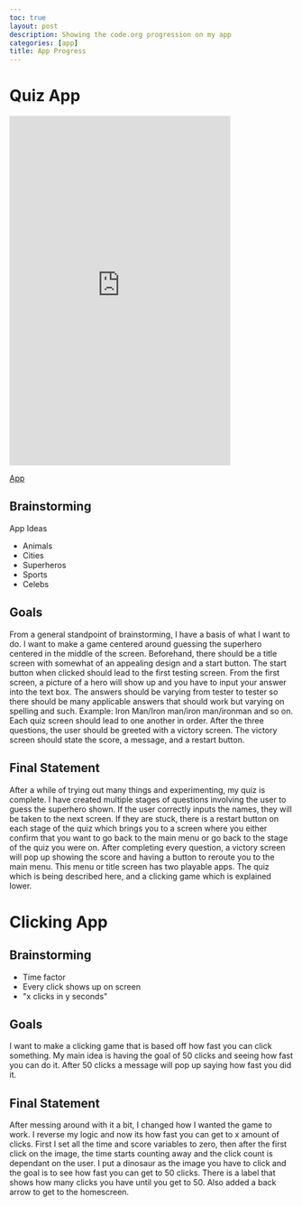 ```yaml
---
toc: true
layout: post
description: Showing the code.org progression on my app
categories: [app]
title: App Progress
---
```


# Quiz App

<iframe width="392" height="620" style="border: 0px;" src="https://studio.code.org/projects/applab/vwRh3GInnZlL7b4wTEiEcF6Qu07NAd8CAB9eNlNQCMY/embed"></iframe>

<a href="https://studio.code.org/projects/applab/vwRh3GInnZlL7b4wTEiEcF6Qu07NAd8CAB9eNlNQCMY/edit/#">App</a>

## Brainstorming
App Ideas
- Animals
- Cities
- Superheros
- Sports
- Celebs

## Goals
From a general standpoint of brainstorming, I have a basis of what I want to do. I want to make a game centered around guessing the superhero centered in the middle of the screen. Beforehand, there should be a title screen with somewhat of an appealing design and a start button. The start button when clicked should lead to the first testing screen. From the first screen, a picture of a hero will show up and you have to input your answer into the text box. The answers should be varying from tester to tester so there should be many applicable answers that should work but varying on spelling and such. Example: Iron Man/Iron man/iron man/ironman and so on. Each quiz screen should lead to one another in order. After the three questions, the user should be greeted with a victory screen. The victory screen should state the score, a message, and a restart button.

## Final Statement
After a while of trying out many things and experimenting, my quiz is complete. I have created multiple stages of questions involving the user to guess the superhero shown. If the user correctly inputs the names, they will be taken to the next screen. If they are stuck, there is a restart button on each stage of the quiz which brings you to a screen where you either confirm that you want to go back to the main menu or go back to the stage of the quiz you were on. After completing every question, a victory screen will pop up showing the score and having a button to reroute you to the main menu. This menu or title screen has two playable apps. The quiz which is being described here, and a clicking game which is explained lower.

# Clicking App

## Brainstorming
 - Time factor
 - Every click shows up on screen
 - "x clicks in y seconds"

## Goals
 I want to make a clicking game that is based off how fast you can click something. My main idea is having the goal of 50 clicks and seeing how fast you can do it. After 50 clicks a message will pop up saying how fast you did it.

## Final Statement
 After messing around with it a bit, I changed how I wanted the game to work. I reverse my logic and now its how fast you can get to x amount of clicks. First I set all the time and score variables to zero, then after the first click on the image, the time starts counting away and the click count is dependant on the user. I put a dinosaur as the image you have to click and the goal is to see how fast you can get to 50 clicks. There is a label that shows how many clicks you have until you get to 50. Also added a back arrow to get to the homescreen.